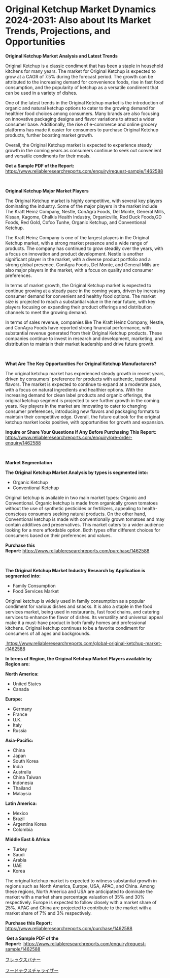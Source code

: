 <p><h1>Original Ketchup Market Dynamics 2024-2031: Also about Its Market Trends, Projections, and Opportunities</h1></p><p><strong>Original Ketchup Market Analysis and Latest Trends</strong></p>
<p><p>Original Ketchup is a classic condiment that has been a staple in household kitchens for many years. The market for Original Ketchup is expected to grow at a CAGR of 7.5% during the forecast period. The growth can be attributed to the increasing demand for convenience foods, rise in fast food consumption, and the popularity of ketchup as a versatile condiment that can be used in a variety of dishes.</p><p>One of the latest trends in the Original Ketchup market is the introduction of organic and natural ketchup options to cater to the growing demand for healthier food choices among consumers. Many brands are also focusing on innovative packaging designs and flavor variations to attract a wider consumer base. Additionally, the rise of e-commerce and online grocery platforms has made it easier for consumers to purchase Original Ketchup products, further boosting market growth.</p><p>Overall, the Original Ketchup market is expected to experience steady growth in the coming years as consumers continue to seek out convenient and versatile condiments for their meals.</p></p>
<p><strong>Get a Sample PDF of the Report:&nbsp;</strong> <a href="https://www.reliableresearchreports.com/enquiry/request-sample/1462588">https://www.reliableresearchreports.com/enquiry/request-sample/1462588</a></p>
<p>&nbsp;</p>
<p><strong>Original Ketchup Major Market Players</strong></p>
<p><p>The Original Ketchup market is highly competitive, with several key players dominating the industry. Some of the major players in the market include The Kraft Heinz Company, Nestle, ConAgra Foods, Del Monte, General Mills, Kissan, Kagome, Chalkis Health Industry, Organicville, Red Duck Foods,GD Foods, Red Gold, Cofco Tunhe, Organic Ketchup, and Conventional Ketchup.</p><p>The Kraft Heinz Company is one of the largest players in the Original Ketchup market, with a strong market presence and a wide range of products. The company has continued to grow steadily over the years, with a focus on innovation and product development. Nestle is another significant player in the market, with a diverse product portfolio and a strong global presence. ConAgra Foods, Del Monte, and General Mills are also major players in the market, with a focus on quality and consumer preferences.</p><p>In terms of market growth, the Original Ketchup market is expected to continue growing at a steady pace in the coming years, driven by increasing consumer demand for convenient and healthy food options. The market size is projected to reach a substantial value in the near future, with key players focusing on expanding their product offerings and distribution channels to meet the growing demand.</p><p>In terms of sales revenue, companies like The Kraft Heinz Company, Nestle, and ConAgra Foods have reported strong financial performance, with substantial revenue generated from their Original Ketchup products. These companies continue to invest in research and development, marketing, and distribution to maintain their market leadership and drive future growth.</p></p>
<p>&nbsp;</p>
<p><strong>What Are The Key Opportunities For Original Ketchup Manufacturers?</strong></p>
<p><p>The original ketchup market has experienced steady growth in recent years, driven by consumers' preference for products with authentic, traditional flavors. The market is expected to continue to expand at a moderate pace, with a focus on natural ingredients and healthier options. With the increasing demand for clean label products and organic offerings, the original ketchup segment is projected to see further growth in the coming years. Key players in the market are innovating to cater to changing consumer preferences, introducing new flavors and packaging formats to maintain their competitive edge. Overall, the future outlook for the original ketchup market looks positive, with opportunities for growth and expansion.</p></p>
<p><strong>Inquire or Share Your Questions If Any Before Purchasing This Report:</strong> <a href="https://www.reliableresearchreports.com/enquiry/pre-order-enquiry/1462588">https://www.reliableresearchreports.com/enquiry/pre-order-enquiry/1462588</a></p>
<p>&nbsp;</p>
<p><strong>Market Segmentation</strong></p>
<p><strong>The Original Ketchup Market Analysis by types is segmented into:</strong></p>
<p><ul><li>Organic Ketchup</li><li>Conventional Ketchup</li></ul></p>
<p><p>Original ketchup is available in two main market types: Organic and Conventional. Organic ketchup is made from organically grown tomatoes without the use of synthetic pesticides or fertilizers, appealing to health-conscious consumers seeking natural products. On the other hand, Conventional ketchup is made with conventionally grown tomatoes and may contain additives and preservatives. This market caters to a wider audience looking for a more affordable option. Both types offer different choices for consumers based on their preferences and values.</p></p>
<p><strong>Purchase this Report:&nbsp;</strong><a href="https://www.reliableresearchreports.com/purchase/1462588">https://www.reliableresearchreports.com/purchase/1462588</a></p>
<p>&nbsp;</p>
<p><strong>The Original Ketchup Market Industry Research by Application is segmented into:</strong></p>
<p><ul><li>Family Consumption</li><li>Food Services Market</li></ul></p>
<p><p>Original ketchup is widely used in family consumption as a popular condiment for various dishes and snacks. It is also a staple in the food services market, being used in restaurants, fast food chains, and catering services to enhance the flavor of dishes. Its versatility and universal appeal make it a must-have product in both family homes and professional kitchens. Original ketchup continues to be a favorite condiment for consumers of all ages and backgrounds.</p></p>
<p><a href="https://www.reliableresearchreports.com/global-original-ketchup-market-r1462588">&nbsp;https://www.reliableresearchreports.com/global-original-ketchup-market-r1462588</a></p>
<p><strong>In terms of Region, the Original Ketchup Market Players available by Region are:</strong></p>
<p>
    <p> <strong> North America: </strong>
        <ul>
            <li>United States</li>
            <li>Canada</li>
        </ul>
        </p> 
    <p> <strong> Europe: </strong>
        <ul>
            <li>Germany</li>
            <li>France</li>
            <li>U.K.</li>
            <li>Italy</li>
            <li>Russia</li>
        </ul>
        </p> 
    <p> <strong> Asia-Pacific: </strong>
        <ul>
            <li>China</li>
            <li>Japan</li>
            <li>South Korea</li>
            <li>India</li>
            <li>Australia</li>
            <li>China Taiwan</li>
            <li>Indonesia</li>
            <li>Thailand</li>
            <li>Malaysia</li>
        </ul>
        </p> 
    <p> <strong> Latin America: </strong>
        <ul>
            <li>Mexico</li>
            <li>Brazil</li>
            <li>Argentina Korea</li>
            <li>Colombia</li>
        </ul>
        </p> 
    <p> <strong> Middle East & Africa: </strong>
        <ul>
            <li>Turkey</li>
            <li>Saudi</li>
            <li>Arabia</li>
            <li>UAE</li>
            <li>Korea</li>
        </ul>
    </p>
    </p>
<p><p>The original ketchup market is expected to witness substantial growth in regions such as North America, Europe, USA, APAC, and China. Among these regions, North America and USA are anticipated to dominate the market with a market share percentage valuation of 35% and 30% respectively. Europe is expected to follow closely with a market share of 25%. APAC and China are projected to contribute to the market with a market share of 7% and 3% respectively.</p></p>
<p><strong>Purchase this Report: </strong><a href="https://www.reliableresearchreports.com/purchase/1462588">https://www.reliableresearchreports.com/purchase/1462588</a></p>
<p>&nbsp;<strong>Get a Sample PDF of the Report:&nbsp;&nbsp;</strong><a href="https://www.reliableresearchreports.com/enquiry/request-sample/1462588">https://www.reliableresearchreports.com/enquiry/request-sample/1462588</a></p>
<p><strong></strong></p>
<p><p><a href="https://medium.com/@austinjames1907/%E3%83%95%E3%83%AC%E3%83%83%E3%82%AF%E3%82%B9%E3%83%90%E3%83%8A%E3%83%BC%E3%83%9E%E3%83%BC%E3%82%B1%E3%83%83%E3%83%88%E3%81%AF-%E5%B8%82%E5%A0%B4%E3%82%B7%E3%82%A7%E3%82%A2-%E5%B8%82%E5%A0%B4%E5%8B%95%E5%90%91-%E5%B8%82%E5%A0%B4%E6%88%90%E9%95%B7%E3%81%AB%E9%96%A2%E3%81%99%E3%82%8B%E6%83%85%E5%A0%B1%E3%82%92%E6%8F%90%E4%BE%9B%E3%81%97%E3%81%BE%E3%81%99-ccc7210d28e9">フレックスバナー</a></p><p><a href="https://medium.com/@jaylonlesch1993/%E9%A3%9F%E5%93%81%E3%83%86%E3%82%AF%E3%82%B9%E3%83%81%E3%83%A3%E6%94%B9%E8%89%AF%E5%89%A4%E5%B8%82%E5%A0%B4-%E6%88%90%E5%8A%9F%E3%81%99%E3%82%8B%E3%83%93%E3%82%B8%E3%83%8D%E3%82%B9%E6%88%A6%E7%95%A5%E3%81%AE%E9%8D%B5-2031%E5%B9%B4%E3%81%BE%E3%81%A7%E3%81%AE%E4%BA%88%E6%B8%AC-3eb1aee5aaae">フードテクスチャライザー</a></p></p>